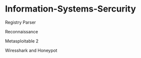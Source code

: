 # Information-Systems-Sercurity

Registry Parser

Reconnaissance

Metasploitable 2

Wiresshark and Honeypot
